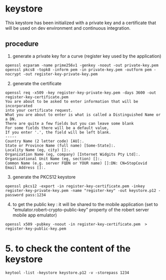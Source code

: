 # keystore

This keystore has been initialized with a private key and a certificate that will be used on dev environment and continuous integration.

## procedure

1. generate a private key for a curve (register key used by the application)

```shell
openssl ecparam -name prime256v1 -genkey -noout -out private-key.pem
openssl pkcs8 -topk8 -inform pem -in private-key.pem -outform pem -nocrypt -out register-key-private-key.pem
```

2. generate the certificate

```shell
openssl req -x509 -key register-key-private-key.pem -days 3600 -out register-key-certificate.pem
You are about to be asked to enter information that will be incorporated
into your certificate request.
What you are about to enter is what is called a Distinguished Name or a DN.
There are quite a few fields but you can leave some blank
For some fields there will be a default value,
If you enter '.', the field will be left blank.
-----
Country Name (2 letter code) [AU]:.
State or Province Name (full name) [Some-State]:.
Locality Name (eg, city) []:.
Organization Name (eg, company) [Internet Widgits Pty Ltd]:.
Organizational Unit Name (eg, section) []:.
Common Name (e.g. server FQDN or YOUR name) []:DN: CN=StopCovid
Email Address []:.
```

3. generate the PKCS12 keystore

```shell
openssl pkcs12 -export -in register-key-certificate.pem -inkey register-key-private-key.pem -name "register-key" -out keystore.p12 -password pass:1234
```

4. to get the public key : it will be shared to the mobile application (set to "emulator.robert-crypto-public-key" property of the robert server mobile app emulator)

```shell
openssl x509 -pubkey -noout -in register-key-certificate.pem  > register-key-public-key.pem
```

# 5. to check the content of the keystore

```shell
keytool -list -keystore keystore.p12 -v -storepass 1234
```

